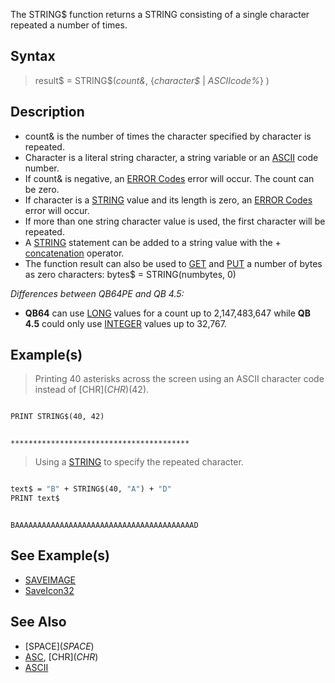 The STRING$ function returns a STRING consisting of a single character repeated a number of times.

## Syntax

>  result$ = STRING$(*count&*, {*character$* | *ASCIIcode%*} )

## Description

* count& is the number of times the character specified by character is repeated.
* Character is a literal string character, a string variable or an [ASCII](ASCII) code number.
* If count& is negative, an [ERROR Codes](ERROR-Codes) error will occur. The count can be zero.
* If character is a [STRING](STRING) value and its length is zero, an [ERROR Codes](ERROR-Codes) error will occur.
* If more than one string character value is used, the first character will be repeated. 
* A [STRING](STRING) statement can be added to a string value with the + [concatenation](concatenation) operator. 
* The function result can also be used to [GET](GET) and [PUT](PUT) a number of bytes as zero characters: bytes$ = STRING(numbytes, 0)

*Differences between QB64PE and QB 4.5:*

* **QB64** can use [LONG](LONG) values for a count up to 2,147,483,647 while **QB 4.5** could only use [INTEGER](INTEGER) values up to 32,767.

## Example(s)

> Printing 40 asterisks across the screen using an ASCII character code instead of [CHR$](CHR$)(42).

```vb

PRINT STRING$(40, 42)

```

```text

****************************************

```

> Using a [STRING](STRING) to specify the repeated character.

```vb

text$ = "B" + STRING$(40, "A") + "D"
PRINT text$

```

```text

BAAAAAAAAAAAAAAAAAAAAAAAAAAAAAAAAAAAAAAAAD

```

## See Example(s)

* [SAVEIMAGE](SAVEIMAGE)
* [SaveIcon32](SaveIcon32)

## See Also

* [SPACE$](SPACE$)
* [ASC](ASC), [CHR$](CHR$)
* [ASCII](ASCII)
